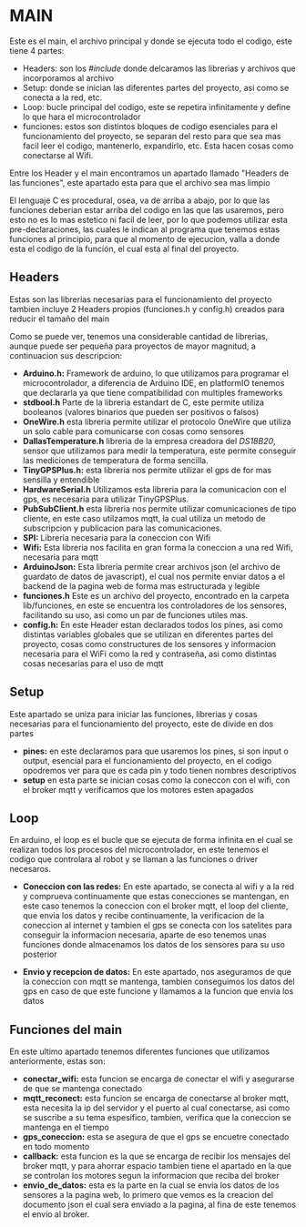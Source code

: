 # MAIN

Este es el main, el archivo principal y donde se ejecuta todo el codigo, este tiene 4 partes:

- Headers: son los *#include* donde delcaramos las librerias y archivos que incorporamos al archivo
- Setup: donde se inician las diferentes partes del proyecto, asi como se conecta a la red, etc.
- Loop: bucle principal del codigo, este se repetira infinitamente y define lo que hara el microcontrolador
- funciones: estos son distintos bloques de codigo esenciales para el funcionamiento del proyecto, se separan del resto para que sea mas facil leer el codigo, mantenerlo, expandirlo, etc. Esta hacen cosas como conectarse al Wifi.

Entre los Header y el main encontramos un apartado llamado "Headers de las funciones", este apartado esta para que el archivo sea mas limpio

El lenguaje C es procedural, osea, va de arriba a abajo, por lo que las funciones deberian estar arriba del codigo en las que las usaremos, pero esto no es lo mas estetico ni facil de leer, por lo que podemos utilizar esta pre-declaraciones, las cuales le indican al programa que tenemos estas funciones al principio, para que al momento de ejecucion, valla a donde esta el codigo de la función, el cual esta al final del proyecto.

## Headers

Estas son las librerias necesarias para el funcionamiento del proyecto
tambien incluye 2 Headers propios (funciones.h y config.h) creados para reducir el tamaño del main

Como se puede ver, tenemos una considerable cantidad de librerias, aunque puede ser pequeña para proyectos de mayor magnitud, a continuacion sus descripcion:

- __Arduino.h:__ Framework de arduino, lo que utilizamos para programar el microcontrolador, a diferencia de Arduino IDE, en platformIO tenemos que declararla ya que tiene compatibilidad con multiples frameworks
- __stdbool.h__ Parte de la libreria estandart de C, este permite utiliza booleanos (valores binarios que pueden ser positivos o falsos)
- __OneWire.h__ esta libreria permite utilizar el protocolo OneWire que utiliza un solo cable para comunicarse con cosas como sensores
- __DallasTemperature.h__ libreria de la empresa creadora del *DS18B20*, sensor que utilizamos para medir la temperatura, este permite conseguir las mediciones de temperatura de forma sencilla.
- __TinyGPSPlus.h:__ esta libreria nos permite utilizar el gps de for mas sensilla y entendible
- __HardwareSerial.h__ Utilizamos esta libreria para la comunicacion con el gps, es necesaria para utilizar TinyGPSPlus.
- __PubSubClient.h__ esta libreria nos permite utilizar comunicaciones de tipo cliente, en este caso utilzamos mqtt, la cual utiliza un metodo de subscripcion y publicacion para las comunicaciones.
- __SPI:__ Libreria necesaria para la coneccion con Wifi
- __Wifi:__ Esta libreria nos facilita en gran forma la coneccion a una red Wifi, necesaria para mqtt
- __ArduinoJson:__ Esta libreria permite crear archivos json (el archivo de guardato de datos de javascript), el cual nos permite enviar datos a el backend de la pagina web de forma mas estructurada y legible
- __funciones.h__ Este es un archivo del proyecto, encontrado en la carpeta lib/funciones, en este se encuentra los controladores de los sensores, facilitando su uso, asi como un par de funciones utiles mas.
- __config.h:__ En este Header estan declarados todos los pines, asi como distintas variables globales que se utilizan en diferentes partes del proyecto, cosas como constructures de los sensores y informacion necesaria para el WiFi como la red y contraseña, asi como distintas cosas necesarias para el uso de mqtt

## Setup

Este apartado se uniza para iniciar las funciones, librerias y cosas necesarias para el funcionamiento del proyecto, este de divide en dos partes

- __pines:__ en este declaramos para que usaremos los pines, si son input o output, esencial para el funcionamiento del proyecto, en el codigo opodremos ver para que es cada pin y todo tienen nombres descriptivos
- __setup__ en esta parte se inician cosas como la coneccon con el wifi, con el broker mqtt y verificamos que los motores esten apagados

## Loop

En arduino, el loop es el bucle que se ejecuta de forma infinita en el cual se realizan todos los procesos del microcontrolador, en este tenemos el codigo que controlara al robot y se llaman a las funciones o driver necesaros.

- __Coneccion con las redes:__ En este apartado, se conecta al wifi y a la red y comprueva continuamente que estas conecciones se mantengan, en este caso tenemos la coneccion con el broker mqtt, el loop del cliente, que envia los datos y recibe continuamente, la verificacion de la coneccion al internet y tambien el gps se conecta con los satelites para conseguir la informacion necesaria, aparte de eso tenemos unas funciones donde almacenamos los datos de los sensores para su uso posterior

- __Envio y recepcion de datos:__ En este apartado, nos aseguramos de que la coneccion con mqtt se mantenga, tambien conseguimos los datos del gps en caso de que este funcione y llamamos a la funcion que envia los datos

## Funciones del main

En este ultimo apartado tenemos diferentes funciones que utilizamos anteriormente, estas son:

- __conectar_wifi:__ esta funcion se encarga de conectar el wifi y asegurarse de que se mantenga conectado
- __mqtt_reconect:__ esta funcion se encarga de conectarse al broker mqtt, esta necesita la ip del servidor y el puerto al cual conectarse, asi como se suscribe a su tema espesifico, tambien, verifica que la coneccion se mantenga en el tiempo
- __gps_coneccion:__ esta se asegura de que el gps se encuetre conectado en todo momento
- __callback:__ esta funcion es la que se encarga de recibir los mensajes del broker mqtt, y para ahorrar espacio tambien tiene el apartado en la que se controlan los motores segun la informacion que reciba del broker
- __envio_de_datos:__ esta es la parte en la cual se envia los datos de los sensores a la pagina web, lo primero que vemos es la creacion del documento json el cual sera enviado a la pagina, al fina de este tenemos el envio al broker.
